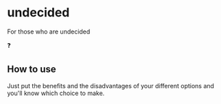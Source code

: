 # undecided

For those who are undecided

❓

How to use
---------------------------

Just put the benefits and the disadvantages of your different options and you'll know which choice to make.
